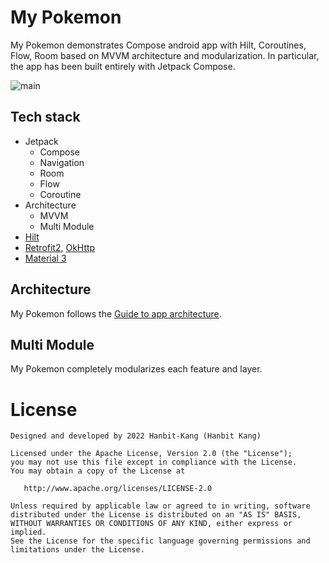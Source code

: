 # My Pokemon

My Pokemon demonstrates Compose android app with Hilt, Coroutines, Flow, Room based on MVVM architecture and modularization. In particular, the app has been built entirely with Jetpack Compose.

![main](https://user-images.githubusercontent.com/58168528/210030251-4b07117b-3f00-4956-9280-ab3e0f67c33c.png)

## Tech stack
- Jetpack
  - Compose
  - Navigation
  - Room
  - Flow
  - Coroutine
- Architecture
  - MVVM
  - Multi Module
- [Hilt](https://dagger.dev/hilt/)
- [Retrofit2](https://github.com/square/retrofit), [OkHttp](https://square.github.io/okhttp/)
- [Material 3](https://m3.material.io/)

## Architecture
My Pokemon follows the [Guide to app architecture](https://developer.android.com/topic/architecture).

## Multi Module
My Pokemon completely modularizes each feature and layer.

# License
```
Designed and developed by 2022 Hanbit-Kang (Hanbit Kang)

Licensed under the Apache License, Version 2.0 (the "License");
you may not use this file except in compliance with the License.
You may obtain a copy of the License at

   http://www.apache.org/licenses/LICENSE-2.0

Unless required by applicable law or agreed to in writing, software
distributed under the License is distributed on an "AS IS" BASIS,
WITHOUT WARRANTIES OR CONDITIONS OF ANY KIND, either express or implied.
See the License for the specific language governing permissions and
limitations under the License.
```
